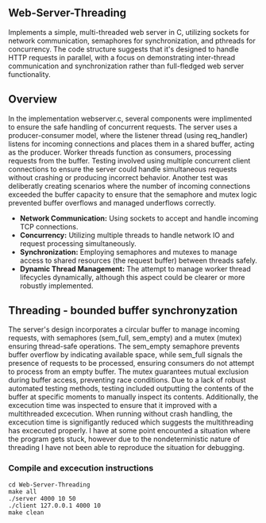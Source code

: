 ## Web-Server-Threading
Implements a simple, multi-threaded web server in C, utilizing sockets for network communication, semaphores for synchronization, and pthreads for concurrency. The code structure suggests that it's designed to handle HTTP requests in parallel, with a focus on demonstrating inter-thread communication and synchronization rather than full-fledged web server functionality. 

## Overview
In the implementation webserver.c, several components were implimented to ensure the safe handling of concurrent requests. The server uses a producer-consumer model, where the listener thread (using req_handler) listens for incoming connections and places them in a shared buffer, acting as the producer. Worker threads function as consumers, processing requests from the buffer. Testing involved using multiple concurrent client connections to ensure the server could handle simultaneous requests without crashing or producing incorrect behavior. Another test was deliberatly creating scenarios where the number of incoming connections exceeded the buffer capacity to ensure that the semaphore and mutex logic prevented buffer overflows and managed underflows correctly.
- **Network Communication:** Using sockets to accept and handle incoming TCP connections.
- **Concurrency:** Utilizing multiple threads to handle network IO and request processing simultaneously.
- **Synchronization:** Employing semaphores and mutexes to manage access to shared resources (the request buffer) between threads safely.
- **Dynamic Thread Management:** The attempt to manage worker thread lifecycles dynamically, although this aspect could be clearer or more robustly implemented.

## Threading - bounded buffer synchronyzation
The server's design incorporates a circular buffer to manage incoming requests, with semaphores (sem_full, sem_empty) and a mutex (mutex) ensuring thread-safe operations. The sem_empty semaphore prevents buffer overflow by indicating available space, while sem_full signals the presence of requests to be processed, ensuring consumers do not attempt to process from an empty buffer. The mutex guarantees mutual exclusion during buffer access, preventing race conditions. Due to a lack of robust automated testing methods, testing included outputting the contents of the buffer at specific moments to manually inspect its contents. Additionally, the excecution time was inspected to ensure that it improved with a multithreaded excecution. When running without crash handling, the excecution time is signifigantly reduced which suggests the multithreading has excecuted properly. I have at some point encounted a situation where the program gets stuck, however due to the nondeterministic nature of threading I have not been able to reproduce the situation for debugging.

### Compile and excecution instructions
```
cd Web-Server-Threading
make all
./server 4000 10 50
./client 127.0.0.1 4000 10
make clean

```
